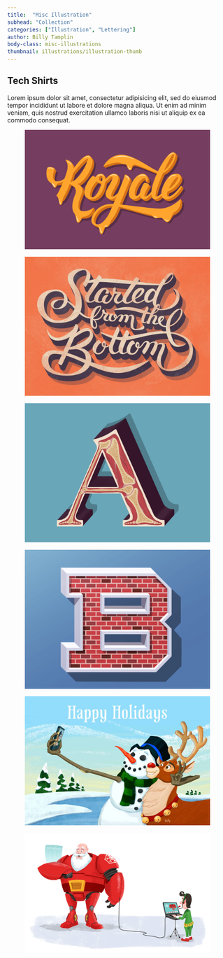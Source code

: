 ```yaml
---
title:  "Misc Illustration"
subhead: "Collection"
categories: ["Illustration", "Lettering"]
author: Billy Tamplin
body-class: misc-illustrations
thumbnail: illustrations/illustration-thumb
---
```


<section class="container content-block">
  <div class="row">
    <div class="col-sm-8 description center">
      <h2>Tech Shirts</h2>
      <p>Lorem ipsum dolor sit amet, consectetur adipisicing elit, sed do eiusmod tempor incididunt ut labore et dolore magna aliqua. Ut enim ad minim veniam, quis nostrud exercitation ullamco laboris nisi ut aliquip ex ea commodo consequat.</p>
    </div>
    <figure class="col-sm-6">
      <img src="../img/illustrations/royale-big.png" alt="">
    </figure>
    <figure class="col-sm-6">
      <img src="../img/illustrations/sftb-big.jpg" alt="">
    </figure>
  </div>
  <div class="row">
    <figure class="col-sm-6">
      <img src="../img/illustrations/alpha-a.png" alt="">
    </figure>
    <figure class="col-sm-6">
      <img src="../img/illustrations/alpha-b.png" alt="">
    </figure>
  </div>
  <div class="row">
    <figure>
      <img src="../img/illustrations/happy-holidays.jpg" alt="">
    </figure>
    <figure>
      <img src="../img/illustrations/santa-suit.png" alt="">
    </figure>
  </div>
</section>
